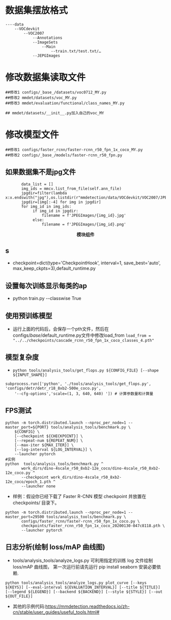 # 数据集摆放格式
    ----data
        --VOCdevkit
            --VOC2007
                --Annotations
                --ImageSets
                    --Main
                        --train.txt/test.txt/…
                --JEPGImages

# 修改数据集读取文件
    ##修改1 configs/_base_/datasets/voc0712_MY.py
    ##修改2 mmdet/datasets/voc_MY.py
    ##修改3 mmdet/evaluation/functional/class_names_MY.py
    
    ## mmdet/datasets/__init__.py加入自己的voc_MY
# 修改模型文件
    ##修改1 configs/faster_rcnn/faster-rcnn_r50_fpn_1x_coco_MY.py
    ##修改2 configs/_base_/models/faster-rcnn_r50_fpn.py

## 如果数据集不是jpg文件

           data_list = []
           img_ids = mmcv.list_from_file(self.ann_file)
           jpgdir=filter(lambda x:x.endswith("jpg"),os.listdir(r"mmdetection/data/VOCdevkit/VOC2007/JPEGImages/"))
           jpgdir=[img[:-4] for img in jpgdir]
           for img_id in img_ids:
                if img_id in jpgdir:
                    filename = f'JPEGImages/{img_id}.jpg'
                else:
                    filename = f'JPEGImages/{img_id}.png'

<div align="center">
  <b>模块组件</b>
</div>

##  s 

* checkpoint=dict(type='CheckpointHook', interval=1, save_best='auto', max_keep_ckpts=3),default_runtime.py
## 设置每次训练显示每类的ap
* python train.py --classwise True
## 使用预训练模型
* 运行上面的代码后，会保存一个pth文件，然后在configs/_base_/default_runtime.py文件中修改load_from
`load_from = "../../checkpoints/cascade_rcnn_r50_fpn_1x_coco_classes_4.pth"`

## 模型复杂度
* `python tools/analysis_tools/get_flops.py ${CONFIG_FILE} [--shape ${INPUT_SHAPE}]`
```angular2html
subprocess.run(['python', './tools/analysis_tools/get_flops.py', 'configs/detr/detr_r18_8xb2-500e_coco.py',
    '--cfg-options','scale=(1, 3, 640, 640) ']) # 计算参数量和计算量
```
## FPS测试
```angular2html
python -m torch.distributed.launch --nproc_per_node=1 --master_port=${PORT} tools/analysis_tools/benchmark.py \
    ${CONFIG} \
    [--checkpoint ${CHECKPOINT}] \
    [--repeat-num ${REPEAT_NUM}] \
    [--max-iter ${MAX_ITER}] \
    [--log-interval ${LOG_INTERVAL}] \
    --launcher pytorch
#实例
python  tools/analysis_tools/benchmark.py ^
       work_dirs/dino-4scale_r50_8xb2-12e_coco/dino-4scale_r50_8xb2-12e_coco.py ^
       --checkpoint work_dirs/dino-4scale_r50_8xb2-12e_coco/epoch_1.pth ^
       --launcher none
```
* 样例：假设你已经下载了 Faster R-CNN 模型 checkpoint 并放置在 checkpoints/ 目录下。
```angular2html
python -m torch.distributed.launch --nproc_per_node=1 --master_port=29500 tools/analysis_tools/benchmark.py \
       configs/faster_rcnn/faster-rcnn_r50_fpn_1x_coco.py \
       checkpoints/faster_rcnn_r50_fpn_1x_coco_20200130-047c8118.pth \
       --launcher pytorch
```
## 日志分析(绘制 loss/mAP 曲线图)
* tools/analysis_tools/analyze_logs.py 可利用指定的训练 log 文件绘制 loss/mAP 曲线图， 第一次运行前请先运行 pip install seaborn 安装必要依赖.
```angular2html
python tools/analysis_tools/analyze_logs.py plot_curve [--keys ${KEYS}] [--eval-interval ${EVALUATION_INTERVAL}] [--title ${TITLE}] [--legend ${LEGEND}] [--backend ${BACKEND}] [--style ${STYLE}] [--out ${OUT_FILE}]
```
* 其他的示例代码:https://mmdetection.readthedocs.io/zh-cn/stable/user_guides/useful_tools.html#